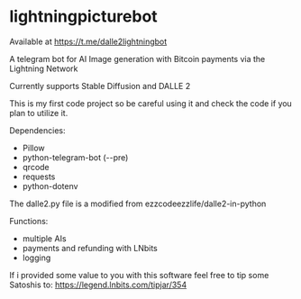 # lightningpicturebot

Available at https://t.me/dalle2lightningbot

A telegram bot for AI Image generation with Bitcoin payments via the Lightning Network

Currently supports Stable Diffusion and DALLE 2

This is my first code project so be careful using it and check the code if you plan to utilize it.

Dependencies:
* Pillow
* python-telegram-bot (--pre)
* qrcode
* requests
* python-dotenv

The dalle2.py file is a modified from ezzcodeezzlife/dalle2-in-python

Functions:
* multiple AIs
* payments and refunding with LNbits
* logging

If i provided some value to you with this software feel free to tip some Satoshis to: https://legend.lnbits.com/tipjar/354

